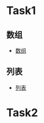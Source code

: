 # Task1

## 数组
-   [数组](https://github.com/GavinAlison/leetcode/blob/master/algorithm/src/main/resources/array.md)
## 列表
-   [列表](https://github.com/GavinAlison/leetcode/blob/master/algorithm/src/main/resources/list.md)


# Task2
